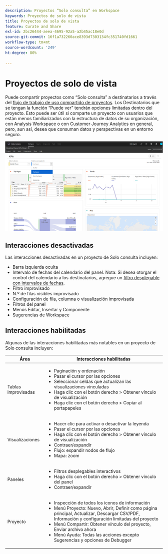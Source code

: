 ```yaml
---
description: Proyectos “Solo consulta” en Workspace
keywords: Proyectos de solo de vista
title: Proyectos de solo de vista
feature: Curate and Share
exl-id: 2bc26444-aeea-4695-92a5-a2b45ac18e0d
source-git-commit: 16f1a732260ace8393d7303134fc351740fd1661
workflow-type: tm+mt
source-wordcount: '249'
ht-degree: 80%

---
```


# Proyectos de solo de vista

Puede compartir proyectos como “Solo consulta” a destinatarios a través del [flujo de trabajo de uso compartido de proyectos](/help/analysis-workspace/curate-share/share-projects.md). Los Destinatarios que se tengan la función “Puede ver” tendrán opciones limitadas dentro del proyecto. Esto puede ser útil si comparte un proyecto con usuarios que están menos familiarizados con la estructura de datos de su organización, con Analysis Workspace o con Customer Journey Analytics en general, pero, aun así, desea que consuman datos y perspectivas en un entorno seguro.

![Un proyecto compartido de solo vista.](assets/view-only-project.png)

## Interacciones desactivadas

Las interacciones desactivadas en un proyecto de Solo consulta incluyen:

* Barra izquierda oculta
* Intervalo de fechas del calendario del panel. Nota: Si desea otorgar el control del calendario a los destinatarios, agregue un [filtro desplegable con intervalos de fechas](https://experienceleague.adobe.com/docs/analytics-learn/tutorials/analysis-workspace/using-panels/using-drop-down-filters.html?lang=es).
* Filtro improvisado
* N.º de filas visibles improvisado
* Configuración de fila, columna o visualización improvisada
* Filtros del panel
* Menús Editar, Insertar y Componente
* Sugerencias de Workspace

## Interacciones habilitadas

Algunas de las interacciones habilitadas más notables en un proyecto de Solo consulta incluyen:

| Área | Interacciones habilitadas |
| --- | --- |
| Tablas improvisadas | <ul><li>Paginación y ordenación</li><li>Pasar el cursor por las opciones</li><li>Seleccionar celdas que actualizan las visualizaciones vinculadas</li><li>Haga clic con el botón derecho > Obtener vínculo de visualización</li><li>Haga clic con el botón derecho > Copiar al portapapeles</li></ul> |
| Visualizaciones | <ul><li>Hacer clic para activar o desactivar la leyenda</li><li>Pasar el cursor por las opciones</li><li>Haga clic con el botón derecho > Obtener vínculo de visualización</li><li>Contraer/expandir</li><li>Flujo: expandir nodos de flujo</li><li>Mapa: zoom</li></ul> |
| Paneles | <ul><li>Filtros desplegables interactivos</li><li>Haga clic con el botón derecho > Obtener vínculo del panel</li><li>Contraer/expandir</li></ul> |
| Proyecto | <ul><li>Inspección de todos los iconos de información</li><li>Menú Proyecto: Nuevo, Abrir, Definir como página principal, Actualizar, Descargar CSV/PDF, Información y configuración limitadas del proyecto</li><li>Menú Compartir: Obtener vínculo del proyecto, Enviar archivo ahora</li><li>Menú Ayuda: Todas las acciones excepto Sugerencias y opciones de Debugger</li></ul> |
